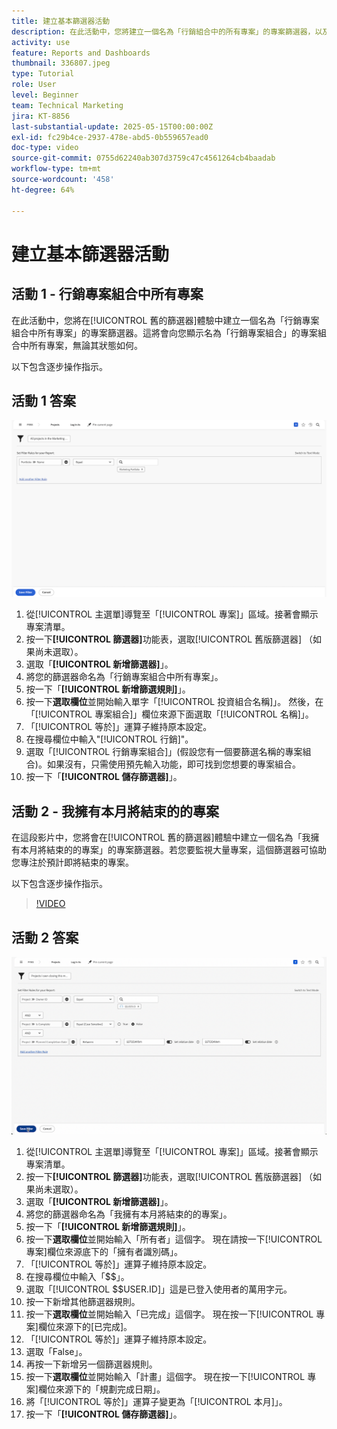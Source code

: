 ```yaml
---
title: 建立基本篩選器活動
description: 在此活動中，您將建立一個名為「行銷組合中的所有專案」的專案篩選器，以及另一個名為「本月結束的我擁有的專案」專案篩選器。
activity: use
feature: Reports and Dashboards
thumbnail: 336807.jpeg
type: Tutorial
role: User
level: Beginner
team: Technical Marketing
jira: KT-8856
last-substantial-update: 2025-05-15T00:00:00Z
exl-id: fc29b4ce-2937-478e-abd5-0b559657ead0
doc-type: video
source-git-commit: 0755d62240ab307d3759c47c4561264cb4baadab
workflow-type: tm+mt
source-wordcount: '458'
ht-degree: 64%

---
```


# 建立基本篩選器活動


## 活動 1 - 行銷專案組合中所有專案

在此活動中，您將在[!UICONTROL 舊的篩選器]體驗中建立一個名為「行銷專案組合中所有專案」的專案篩選器。這將會向您顯示名為「行銷專案組合」的專案組合中所有專案，無論其狀態如何。

以下包含逐步操作指示。

## 活動 1 答案

![影像顯示建立新篩選器的畫面](assets/basic-filter-activity-1.png)

1. 從[!UICONTROL 主選單]導覽至「[!UICONTROL 專案]」區域。接著會顯示專案清單。
1. 按一下&#x200B;**[!UICONTROL 篩選器]**&#x200B;功能表，選取[!UICONTROL 舊版篩選器] （如果尚未選取）。
1. 選取「**[!UICONTROL 新增篩選器]**」。
1. 將您的篩選器命名為「行銷專案組合中所有專案」。
1. 按一下「**[!UICONTROL 新增篩選規則]**」。
1. 按一下&#x200B;**選取欄位**&#x200B;並開始輸入單字「[!UICONTROL 投資組合名稱]」。 然後，在「[!UICONTROL 專案組合]」欄位來源下面選取「[!UICONTROL 名稱]」。
1. 「[!UICONTROL 等於]」運算子維持原本設定。
1. 在搜尋欄位中輸入&quot;[!UICONTROL 行銷]&quot;。
1. 選取「[!UICONTROL 行銷專案組合]」(假設您有一個要篩選名稱的專案組合)。如果沒有，只需使用預先輸入功能，即可找到您想要的專案組合。
1. 按一下「**[!UICONTROL 儲存篩選器]**」。

## 活動 2 - 我擁有本月將結束的的專案

在這段影片中，您將會在[!UICONTROL 舊的篩選器]體驗中建立一個名為「我擁有本月將結束的的專案」的專案篩選器。若您要監視大量專案，這個篩選器可協助您專注於預計即將結束的專案。

以下包含逐步操作指示。

>[!VIDEO](https://video.tv.adobe.com/v/3443390/?quality=12&learn=on&enablevpops&captions=chi_hant)

## 活動 2 答案

![影像顯示建立新篩選器的畫面](assets/basic-filter-activity-2.png)

1. 從[!UICONTROL 主選單]導覽至「[!UICONTROL 專案]」區域。接著會顯示專案清單。
1. 按一下&#x200B;**[!UICONTROL 篩選器]**&#x200B;功能表，選取[!UICONTROL 舊版篩選器] （如果尚未選取）。
1. 選取「**[!UICONTROL 新增篩選器]**」。
1. 將您的篩選器命名為「我擁有本月將結束的的專案」。
1. 按一下「**[!UICONTROL 新增篩選規則]**」。
1. 按一下&#x200B;**選取欄位**&#x200B;並開始輸入「所有者」這個字。 現在請按一下[!UICONTROL 專案]欄位來源底下的「擁有者識別碼」。
1. 「[!UICONTROL 等於]」運算子維持原本設定。
1. 在搜尋欄位中輸入「$$」。
1. 選取「[!UICONTROL $$USER.ID]」這是已登入使用者的萬用字元。
1. 按一下新增其他篩選器規則。
1. 按一下&#x200B;**選取欄位**&#x200B;並開始輸入「已完成」這個字。 現在按一下[!UICONTROL 專案]欄位來源下的[已完成]。
1. 「[!UICONTROL 等於]」運算子維持原本設定。
1. 選取「False」。
1. 再按一下新增另一個篩選器規則。
1. 按一下&#x200B;**選取欄位**&#x200B;並開始輸入「計畫」這個字。 現在按一下[!UICONTROL 專案]欄位來源下的「規劃完成日期」。
1. 將「[!UICONTROL 等於]」運算子變更為「[!UICONTROL 本月]」。
1. 按一下「**[!UICONTROL 儲存篩選器]**」。
